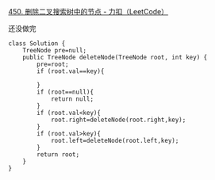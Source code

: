 [450. 删除二叉搜索树中的节点 - 力扣（LeetCode）](https://leetcode.cn/problems/delete-node-in-a-bst/description/)



还没做完

```
class Solution {
    TreeNode pre=null;
    public TreeNode deleteNode(TreeNode root, int key) {
        pre=root;
        if (root.val==key){
            
        }
        if (root==null){
            return null;
        }
        if (root.val<key){
            root.right=deleteNode(root.right,key);
        }
        if (root.val>key){
            root.left=deleteNode(root.left,key);
        }
        return root;
    }
}
```
